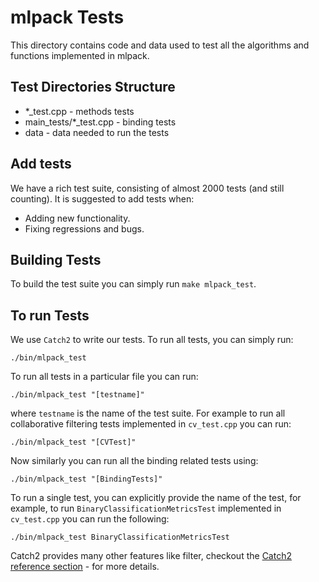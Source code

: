 # mlpack Tests

This directory contains code and data used to test all the algorithms and functions implemented in mlpack.

## Test Directories Structure

- *_test.cpp - methods tests
- main_tests/*_test.cpp - binding tests
- data - data needed to run the tests

## Add tests 

We have a rich test suite, consisting of almost 2000 tests (and still counting). It is suggested to add tests when:

- Adding new functionality.
- Fixing regressions and bugs.

## Building Tests

To build the test suite you can simply run `make mlpack_test`.

## To run Tests

We use `Catch2` to write our tests. To run all tests, you can simply run:

`./bin/mlpack_test`

To run all tests in a particular file you can run:

`./bin/mlpack_test "[testname]"`

where `testname` is the name of the test suite. For example to run all
collaborative filtering tests implemented in `cv_test.cpp` you can run:

`./bin/mlpack_test "[CVTest]"`

Now similarly you can run all the binding related tests using:

`./bin/mlpack_test "[BindingTests]"`

To run a single test, you can explicitly provide the name of the test, for example, to run
`BinaryClassificationMetricsTest` implemented in `cv_test.cpp` you can run the following:

`./bin/mlpack_test BinaryClassificationMetricsTest`

Catch2 provides many other features like filter, checkout the [Catch2 reference section](docs/Readme.md#top) - for more details.
